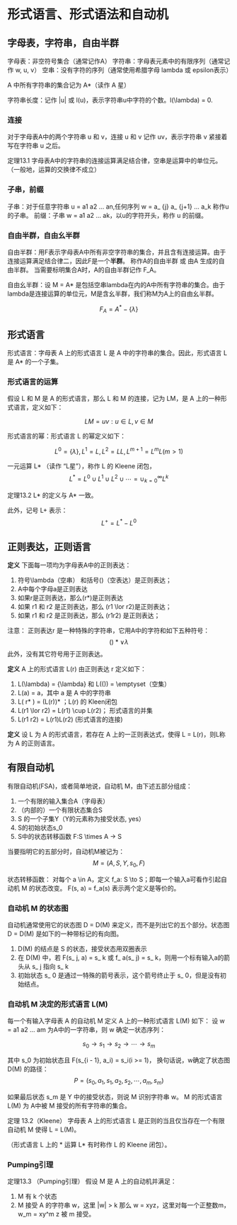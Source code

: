 # 形式语言、形式语法和自动机

## 字母表，字符串，自由半群

字母表：非空符号集合（通常记作A）
字符串：字母表元素中的有限序列（通常记作 w, u, v）
空串：没有字符的序列（通常使用希腊字母 lambda 或 epsilon表示）

A 中所有字符串的集合记为 A*（读作 A 星）

字符串长度：记作 |u| 或 l(u)，表示字符串u中字符的个数。l(\lambda) = 0.

### 连接

对于字母表A中的两个字符串 u 和 v，连接 u 和 v 记作 uv，表示字符串 v 紧接着写在字符串 u 之后。

定理13.1 字母表A中的字符串的连接运算满足结合律，空串是运算中的单位元。
（一般地，运算的交换律不成立）

### 子串，前缀

子串：对于任意字符串 u = a1 a2 ... an,任何序列 w = a_ {j} a_ {j+1} ... a_k 称作u的子串。
前缀：子串 w = a1 a2 ... ak，以u的字符开头，称作 u 的前缀。

### 自由半群，自由幺半群

自由半群：用F表示字母表A中所有非空字符串的集合，并且含有连接运算。由于连接运算满足结合律二，因此F是一个**半群**。
称作A的自由半群 或 由A 生成的自由半群。
当需要标明集合A时，A的自由半群记作 F_A。

自由幺半群：设 M = A* 是包括空串lambda在内的A中所有字符串的集合。由于lambda是连接运算的单位元，M是含幺半群，我们称M为A上的自由幺半群。

$$
F_A = A^* - \{\lambda\}
$$

## 形式语言

形式语言：字母表 A 上的形式语言 L 是 A 中的字符串的集合。因此，形式语言 L 是 A* 的一个子集。

### 形式语言的运算

假设 L 和 M 是 A 的形式语言，那么 L 和 M 的连接，记为 LM，是 A 上的一种形式语言，定义如下：

$$
LM = {uv: u \in L, v \in M}
$$

形式语言的幂：形式语言 L 的幂定义如下：

$$
L^0 = \{\lambda\}, L^1 = L, L^2 = LL, L^{m + 1} = L^mL(m > 1)
$$

一元运算 L* （读作 “L星”），称作 L 的 Kleene 闭包，
$$
L^* = L^0 \cup L^1 \cup L^2 \cup \cdots = \cup_{k = 0}^{\infty} L^k
$$

定理13.2 L* 的定义与 A* 一致。

此外，记号 L+ 表示：
$$
L^+ = L^* - L^0
$$

## 正则表达，正则语言

**定义** 下面每一项均为字母表A中的正则表达：

  1. 符号\lambda（空串） 和括号()（空表达）是正则表达；
  2. A中每个字母a是正则表达
  3. 如果r是正则表达，那么(r*)是正则表达
  4. 如果 r1 和 r2 是正则表达，那么 (r1 \lor r2)是正则表达；
  5. 如果 r1 和 r2 是正则表达，那么 (r1r2) 是正则表达；

  注意： 正则表达r 是一种特殊的字符串，它用A中的字符和如下五种符号：
  $$
  ( ) * \lor \lambda
  $$
  此外，没有其它符号用于正则表达。

**定义** A 上的形式语言 L(r) 由正则表达 r 定义如下：
  1. L(\lambda) = {\lambda} 和 L(()) = \emptyset（空集）
  2. L(a) = a，其中 a 是 A 中的字符串
  3. L( r* ) = (L(r))* ；L(r) 的 Kleen闭包
  4. L(r1 \lor r2) = L(r1) \cup L(r2)； 形式语言的并集
  5. L(r1 r2) = L(r1)L(r2) (形式语言的连接)

**定义** 设 L 为 A 的形式语言，若存在 A 上的一正则表达式，使得 L = L(r)，则L称为 A 的正则语言。

## 有限自动机

有限自动机(FSA)，或者简单地说，自动机 M，由下述五部分组成：
  1. 一个有限的输入集合A（字母表）
  2. （内部的）一个有限状态集合S
  3. S 的一个子集Y（Y的元素称为接受状态, yes）
  4. S的初始状态s_0
  5. S中的状态转移函数 F:S \times A -> S

当要指明它的五部分时，自动机M被记为：
$$
M = (A, S, Y, s_0, F)
$$

状态转移函数：
对每个 a \in A，定义 f_a: S \to S；即每一个输入a可看作引起自动机 M 的状态改变。
F(s, a) = f_a(s) 表示两个定义是等价的。

### 自动机 M 的状态图

自动机通常使用它的状态图 D = D(M) 来定义，而不是列出它的五个部分。状态图 D = D(M) 是如下的一种带标记的有向图。
  1. D(M) 的结点是 S 的状态，接受状态用双圈表示
  2. 在 D(M) 中，若 F(s_ j, a) = s_ k 或 f_ a(s_ j) = s_ k，则用一个标有输入a的箭头从 s_ j 指向 s_ k
  3. 初始状态 s_ 0 是通过一特殊的箭号表示，这个箭号终止于 s_ 0，但是没有初始结点。

### 自动机 M 决定的形式语言 L(M)

每一个有输入字母表 A 的自动机 M 定义 A 上的一种形式语言 L(M) 如下：
设 w = a1 a2 ... am 为A中的一字符串，则 w 确定一状态序列：

$$
s_0 \to s_1 \to s_2 \to \cdots \to s_m
$$

其中 s_0 为初始状态且 F(s_{i - 1}, a_i) = s_i(i >= 1)， 换句话说，w确定了状态图 D(M) 的路径：
$$
P = (s_0, a_1, s_1, a_2, s_2, \cdots, a_m, s_m)
$$

如果最后状态 s_m 是 Y 中的接受状态，则说 M 识别字符串 w。
M 的形式语言 L(M) 为 A中被 M 接受的所有字符串的集合。

定理 13.2（Kleene） 字母表 A 上的形式语言 L 是正则的当且仅当存在一个有限自动机 M 使得 L = L(M)。

（形式语言 L 上的 * 运算 L* 有时称作 L 的 Kleene 闭包）。

### Pumping引理

定理13.3 （Pumping引理） 假设 M 是 A 上的自动机并满足：
  1. M 有 k 个状态
  2. M 接受 A 的字符串 w，这里 |w| > k
那么 w = xyz，这里对每一个正整数m，w_m = xy^m z 被 m 接受。

